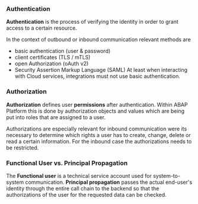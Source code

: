 ### Authentication
**Authentication** is the process of verifying the identity in order to grant access to a certain resource. 

In the context of outbound or inbound communication relevant methods are
- basic authentication (user & password) 
- client certificates (TLS / mTLS)
- open Authorization (oAuth v2)
- Security Assertion Markup Language (SAML)
At least when interacting with Cloud services, integrations must not use basic authentication.
### Authorization
**Authorization** defines user **permissions** after authentication. Within ABAP Platform this is done by  authorization objects and values which are being put into roles that are assigned to a user.

Authorizations are especially relevant for inbound communication were its necessary to determine which rights a user has to create, change, delete or read a certain information. For the inbound case the authorizations needs to be restricted. 

### Functional User vs. Principal Propagation
The **Functional user** is a technical service account used for system-to-system communication. **Principal propagation** passes the actual end-user's identity through the entire call chain to the backend so that the authorizations of the user for the requested data can be checked.